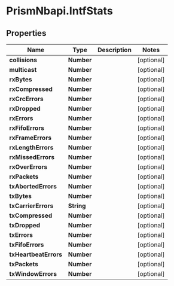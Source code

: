 # PrismNbapi.IntfStats

## Properties
Name | Type | Description | Notes
------------ | ------------- | ------------- | -------------
**collisions** | **Number** |  | [optional] 
**multicast** | **Number** |  | [optional] 
**rxBytes** | **Number** |  | [optional] 
**rxCompressed** | **Number** |  | [optional] 
**rxCrcErrors** | **Number** |  | [optional] 
**rxDropped** | **Number** |  | [optional] 
**rxErrors** | **Number** |  | [optional] 
**rxFifoErrors** | **Number** |  | [optional] 
**rxFrameErrors** | **Number** |  | [optional] 
**rxLengthErrors** | **Number** |  | [optional] 
**rxMissedErrors** | **Number** |  | [optional] 
**rxOverErrors** | **Number** |  | [optional] 
**rxPackets** | **Number** |  | [optional] 
**txAbortedErrors** | **Number** |  | [optional] 
**txBytes** | **Number** |  | [optional] 
**txCarrierErrors** | **String** |  | [optional] 
**txCompressed** | **Number** |  | [optional] 
**txDropped** | **Number** |  | [optional] 
**txErrors** | **Number** |  | [optional] 
**txFifoErrors** | **Number** |  | [optional] 
**txHeartbeatErrors** | **Number** |  | [optional] 
**txPackets** | **Number** |  | [optional] 
**txWindowErrors** | **Number** |  | [optional] 


